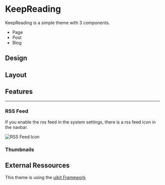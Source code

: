 # KeepReading

KeepReading is a simple theme with 3 components.
- Page
- Post
- Blog
  
Design
---


Layout
---

## Features
---
### RSS Feed
If you enable the rss feed in the system settings, there is a rss feed icon in the navbar.

![RSS Feed Icon](https://dev.heinisch-design.de/demo/shared/keepreading/rss.png)

### Thumbnails

External Ressources
---
This theme is using the [uikit Framework](https://getuikit.com)
